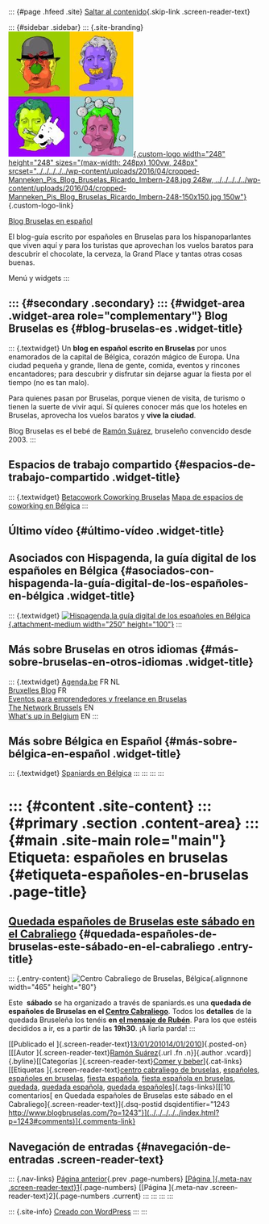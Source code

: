::: {#page .hfeed .site}
[Saltar al contenido](index.html#content){.skip-link
.screen-reader-text}

::: {#sidebar .sidebar}
::: {.site-branding}
[![](../../../../../wp-content/uploads/2016/04/cropped-Manneken_Pis_Blog_Bruselas_Ricardo_Imbern-248.jpg){.custom-logo
width="248" height="248" sizes="(max-width: 248px) 100vw, 248px"
srcset="../../../../../wp-content/uploads/2016/04/cropped-Manneken_Pis_Blog_Bruselas_Ricardo_Imbern-248.jpg 248w, ../../../../../wp-content/uploads/2016/04/cropped-Manneken_Pis_Blog_Bruselas_Ricardo_Imbern-248-150x150.jpg 150w"}](../../../../../index.html){.custom-logo-link}

[Blog Bruselas en español](../../../../../index.html)

El blog-guía escrito por españoles en Bruselas para los hispanoparlantes
que viven aquí y para los turistas que aprovechan los vuelos baratos
para descubrir el chocolate, la cerveza, la Grand Place y tantas otras
cosas buenas.

Menú y widgets
:::

::: {#secondary .secondary}
::: {#widget-area .widget-area role="complementary"}
Blog Bruselas es {#blog-bruselas-es .widget-title}
----------------

::: {.textwidget}
Un **blog en español escrito en Bruselas** por unos enamorados de la
capital de Bélgica, corazón mágico de Europa. Una ciudad pequeña y
grande, llena de gente, comida, eventos y rincones encantadores; para
descubrir y disfrutar sin dejarse aguar la fiesta por el tiempo (no es
tan malo).

Para quienes pasan por Bruselas, porque vienen de visita, de turismo o
tienen la suerte de vivir aquí. Sí quieres conocer más que los hoteles
en Bruselas, aprovecha los vuelos baratos y **vive la ciudad**.

Blog Bruselas es el bebé de [Ramón Suárez](http://www.ramonsuarez.com),
bruseleño convencido desde 2003.
:::

Espacios de trabajo compartido {#espacios-de-trabajo-compartido .widget-title}
------------------------------

::: {.textwidget}
[Betacowork Coworking Bruselas](http://www.betacowork.com) [Mapa de
espacios de coworking en Bélgica](http://coworkingbelgium.com)
:::

Último vídeo {#último-vídeo .widget-title}
------------

Asociados con Hispagenda, la guía digital de los españoles en Bélgica {#asociados-con-hispagenda-la-guía-digital-de-los-españoles-en-bélgica .widget-title}
---------------------------------------------------------------------

::: {.textwidget}
[![Hispagenda,la guía digital de los españoles en
Bélgica](../../../../../wp-content/uploads/2010/04/Hispagenda-250px.gif "Hispagenda, la guía digital de los españoles en Bélgica"){.attachment-medium
width="250" height="100"}](http://www.hispagenda.com)
:::

Más sobre Bruselas en otros idiomas {#más-sobre-bruselas-en-otros-idiomas .widget-title}
-----------------------------------

::: {.textwidget}
[Agenda.be](http://www.agenda.be) FR NL\
[Bruxelles Blog](http://www.bxlblog.be/) FR\
[Eventos para emprendedores y freelance en
Bruselas](http://www.betacowork.com/events/)\
[The Network
Brussels](http://groups.yahoo.com/group/TheNetworkBrussels/) EN\
[What\'s up in Belgium](http://www.whatsupin.be/) EN
:::

Más sobre Bélgica en Español {#más-sobre-bélgica-en-español .widget-title}
----------------------------

::: {.textwidget}
[Spaniards en Bélgica](http://www.spaniards.es/paises/belgica)
:::
:::
:::
:::

::: {#content .site-content}
::: {#primary .section .content-area}
::: {#main .site-main role="main"}
Etiqueta: españoles en bruselas {#etiqueta-españoles-en-bruselas .page-title}
===============================

[Quedada españoles de Bruselas este sábado en el Cabraliego](../../../../../index.html?p=1243) {#quedada-españoles-de-bruselas-este-sábado-en-el-cabraliego .entry-title}
----------------------------------------------------------------------------------------------

::: {.entry-content}
![Centro Cabraliego de Bruselas,
Bélgica](http://www.centrocabraliego.net/images/MENU-FOTO_01.jpg "Centro Cabraliego de Bruselas, Bélgica"){.alignnone
width="465" height="80"}

Este  **sábado** se ha organizado a través de spaniards.es una **quedada
de españoles de Bruselas en el [Centro
Cabraliego](http://www.centrocabraliego.net/ "Centro Cabraliego de Bruselas (Asturiano)")**.
Todos los **detalles** de la quedada Bruseleña los tenéis **en** **[el
mensaje de
Rubén](http://www.spaniards.es/foros/2010/01/11/quedada-bruselena-sabado-16-de-enero "Organización de la quedada Bruseleña")**.
Para los que estéis decididos a ir, es a partir de las **19h30**. ¡A
liarla parda!
:::

[[Publicado el
]{.screen-reader-text}[13/01/201014/01/2010](../../../../../index.html?p=1243)]{.posted-on}[[[Autor
]{.screen-reader-text}[Ramón
Suárez](../../../../2010/04/30/index.html?author=2){.url .fn
.n}]{.author .vcard}]{.byline}[[Categorías ]{.screen-reader-text}[Comer
y
beber](../../../../category/comer-y-beber/index.html)]{.cat-links}[[Etiquetas
]{.screen-reader-text}[centro cabraliego de
bruselas](../../../centro-cabraliego-de-bruselas/index.html),
[españoles](../../../espanoles/index.html), [españoles en
bruselas](../../index.html), [fiesta
española](../../../fiesta-espanola/index.html), [fiesta española en
bruselas](../../../fiesta-espanola-en-bruselas/index.html),
[quedada](../../../quedada/index.html), [quedada
española](../../../quedada-espanola/index.html), [quedada
españoles](../../../quedada-espanoles/index.html)]{.tags-links}[[[10
comentarios[ en Quedada españoles de Bruselas este sábado en el
Cabraliego]{.screen-reader-text}]{.dsq-postid
dsqidentifier="1243 http://www.blogbruselas.com/?p=1243"}](../../../../../index.html?p=1243#comments)]{.comments-link}

Navegación de entradas {#navegación-de-entradas .screen-reader-text}
----------------------

::: {.nav-links}
[Página anterior](../../index.html){.prev .page-numbers} [[Página
]{.meta-nav .screen-reader-text}1](../../index.html){.page-numbers}
[[Página ]{.meta-nav .screen-reader-text}2]{.page-numbers .current}
:::
:::
:::
:::

::: {.site-info}
[Creado con WordPress](https://es.wordpress.org/)
:::
:::
